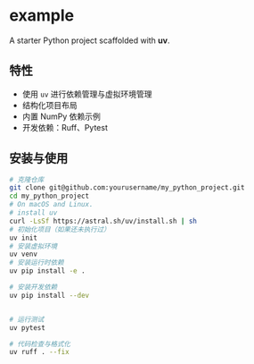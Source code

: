 # example

A starter Python project scaffolded with **uv**.

## 特性
- 使用 `uv` 进行依赖管理与虚拟环境管理
- 结构化项目布局
- 内置 NumPy 依赖示例
- 开发依赖：Ruff、Pytest

## 安装与使用

```bash
# 克隆仓库
git clone git@github.com:yourusername/my_python_project.git
cd my_python_project
# On macOS and Linux.
# install uv
curl -LsSf https://astral.sh/uv/install.sh | sh
# 初始化项目（如果还未执行过）
uv init
# 安装虚拟环境
uv venv
# 安装运行时依赖
uv pip install -e .

# 安装开发依赖
uv pip install --dev


# 运行测试
uv pytest

# 代码检查与格式化
uv ruff . --fix